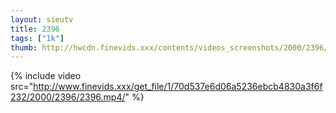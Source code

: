 ```yaml
--- 
layout: sieutv
title: 2396
tags: ["1k"]
thumb: http://hwcdn.finevids.xxx/contents/videos_screenshots/2000/2396/preview.mp4.jpg
---
```

{% include video src="http://www.finevids.xxx/get_file/1/70d537e6d06a5236ebcb4830a3f6f232/2000/2396/2396.mp4/" %} 
